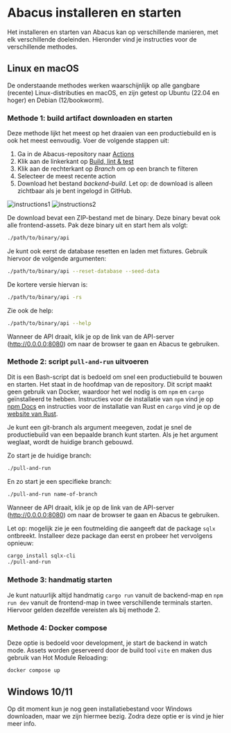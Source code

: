 # Abacus installeren en starten

Het installeren en starten van Abacus kan op verschillende manieren, met elk verschillende doeleinden.
Hieronder vind je instructies voor de verschillende methodes.

## Linux en macOS

De onderstaande methodes werken waarschijnlijk op alle gangbare (recente) Linux-distributies en macOS, en zijn getest op Ubuntu (22.04 en hoger) en Debian (12/bookworm).

### Methode 1: build artifact downloaden en starten

Deze methode lijkt het meest op het draaien van een productiebuild en is ook het meest eenvoudig. Voer de volgende stappen uit:

1. Ga in de Abacus-repository naar [Actions](https://github.com/kiesraad/abacus/actions)
2. Klik aan de linkerkant op [Build, lint & test](https://github.com/kiesraad/abacus/actions/workflows/build-lint-test.yml)
3. Klik aan de rechterkant op *Branch* om op een branch te filteren
4. Selecteer de meest recente action
5. Download het bestand *backend-build*. Let op: de download is alleen zichtbaar als je bent ingelogd in GitHub.

![instructions1](https://github.com/user-attachments/assets/9efb524e-9256-43eb-9d98-141e049c8ba9)
![instructions2](https://github.com/user-attachments/assets/b8389384-98fa-42c1-905f-81db7e301942)

De download bevat een ZIP-bestand met de binary. Deze binary bevat ook alle frontend-assets. Pak deze binary uit en start hem als volgt:

```sh
./path/to/binary/api
```

Je kunt ook eerst de database resetten en laden met fixtures. Gebruik hiervoor de volgende argumenten:

```sh
./path/to/binary/api --reset-database --seed-data
```

De kortere versie hiervan is:

```sh
./path/to/binary/api -rs
```

Zie ook de help:

```sh
./path/to/binary/api --help
```

Wanneer de API draait, klik je op de link van de API-server (<http://0.0.0.0:8080>) om naar de browser te gaan en Abacus te gebruiken.

### Methode 2: script `pull-and-run` uitvoeren

Dit is een Bash-script dat is bedoeld om snel een productiebuild te bouwen en starten. Het staat in de hoofdmap van de repository. Dit script maakt geen gebruik van Docker, waardoor het wel nodig is om `npm` en `cargo` geïnstalleerd te hebben.
Instructies voor de installatie van `npm` vind je op [npm Docs](https://docs.npmjs.com/downloading-and-installing-node-js-and-npm) en instructies voor de installatie van Rust en `cargo` vind je op de [website van Rust](https://doc.rust-lang.org/cargo/getting-started/installation.html).

Je kunt een git-branch als argument meegeven, zodat je snel de productiebuild van een bepaalde branch kunt starten. Als je het argument weglaat, wordt de huidige branch gebouwd.

Zo start je de huidige branch:

```sh
./pull-and-run
```

En zo start je een specifieke branch:

```sh
./pull-and-run name-of-branch
```

Wanneer de API draait, klik je op de link van de API-server (<http://0.0.0.0:8080>) om naar de browser te gaan en Abacus te gebruiken.

Let op: mogelijk zie je een foutmelding die aangeeft dat de package `sqlx` ontbreekt. Installeer deze package dan eerst en probeer het vervolgens opnieuw:

```sh
cargo install sqlx-cli
./pull-and-run
```

### Methode 3: handmatig starten

Je kunt natuurlijk altijd handmatig `cargo run` vanuit de backend-map en `npm run dev` vanuit de frontend-map in twee verschillende terminals starten. Hiervoor gelden dezelfde vereisten als bij methode 2.

### Methode 4: Docker compose

Deze optie is bedoeld voor development, je start de backend in watch mode. Assets worden geserveerd door de build tool `vite` en maken dus gebruik van Hot Module Reloading:

```sh
docker compose up
```

## Windows 10/11

Op dit moment kun je nog geen installatiebestand voor Windows downloaden, maar we zijn hiermee bezig. Zodra deze optie er is vind je hier meer info.
